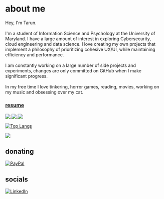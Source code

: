 # about me
Hey, I'm Tarun. <br><br>I'm a student of Information Science and Psychology at the University of Maryland. I have a large amount of interest in exploring Cybersecurity, cloud engineering and data science. I love creating my own projects that implement a philosophy of prioritizing cohesive UX/UI, while maintaining efficiency and performance. <br><br>I am constantly working on a large number of side projects and experiments, changes are only committed on GitHub when l make significant progress.<br><br>In my free time I love tinkering, horror games, reading, movies, working on my music and obsessing over my cat.

### [resume](https://nextcloud.tarungunaseelan.com/s/zgFcg6WaBxde3rs/download/Gunaseelan_resume.pdf)

<!--START_SECTION:waka-->

<!--END_SECTION:waka-->

<a href="https://github.com/txrunn/website">
  <img align="center" src="https://github-readme-stats.vercel.app/api/pin/?username=txrunn&repo=website&theme=transparent" />
</a>
<a href="https://github.com/txrunn/cfn">
  <img align="center" src="https://github-readme-stats.vercel.app/api/pin/?username=txrunn&repo=cfn&theme=transparent" />
</a>
<a href="https://github.com/txrunn/r">
  <img align="center" src="https://github-readme-stats.vercel.app/api/pin/?username=txrunn&repo=r&theme=transparent" />
</a>



[![Top Langs](https://github-readme-stats.vercel.app/api/top-langs/?username=txrunn&langs_count=8&theme=transparent)](https://github.com/txrunn)



[![](https://visitcount.itsvg.in/api?id=txrunn&icon=0&color=4)](https://visitcount.itsvg.in)
  ## donating
  [![PayPal](https://img.shields.io/badge/PayPal-00457C?style=for-the-badge&logo=paypal&logoColor=white)](https://paypal.me/paypal.me/tarungunaseelan) 
  ## socials
  [![LinkedIn](https://img.shields.io/badge/LinkedIn-%230077B5.svg?logo=linkedin&logoColor=white)](https://linkedin.com/in/https://www.linkedin.com/in/tarungunaseelan/) 
<!---
txrunn/txrunn is a ✨ special ✨ repository because its `README.md` (this file) appears on your GitHub profile.
You can click the Preview link to take a look at your changes.
--->
